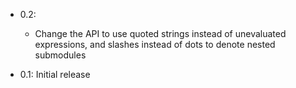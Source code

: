 * 0.2:
    * Change the API to use quoted strings instead of unevaluated
      expressions, and slashes instead of dots to denote nested submodules

* 0.1: Initial release
